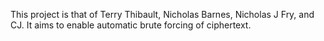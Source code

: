 This project is that of Terry Thibault, Nicholas Barnes, Nicholas J Fry, and CJ. It aims to enable automatic brute forcing of ciphertext.
